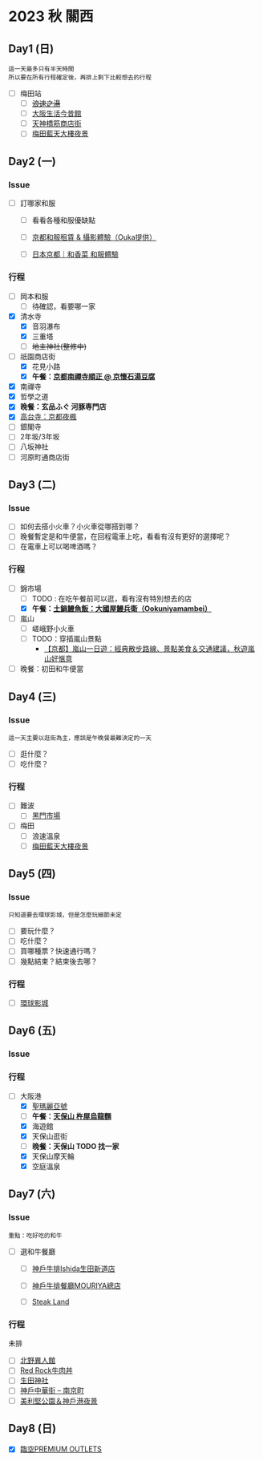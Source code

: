 # 2023 秋 關西

## Day1 (日)

```
這一天最多只有半天時間
所以要在所有行程確定後，再排上剩下比較想去的行程
```


- [ ] 梅田站
  - [ ] ~~[浪速之湯](https://bobby.tw/blog/post/228286619)~~
  - [ ] [大阪生活今昔館](https://mimihan.tw/konjyakukan/)
  - [ ] [天神橋筋商店街](https://mimihan.tw/tenjin-street/)
  - [ ] [梅田藍天大樓夜景](https://mimihan.tw/kuchu-teien/)

## Day2 (一)

### Issue

- [ ] 訂哪家和服
  - [ ] 看看各種和服優缺點
  - [ ] [京都和服租賃 & 攝影體驗（Ouka提供）](https://www.klook.com/zh-TW/activity/77688-kimono-rental-and-photoshoot-by-ouka-kimono-kyoto/?spm=City.Popular%3Aany%3A%3AHotAct%3ACard_LIST&clickId=84e98c8f75)
  - [ ] [日本京都｜和香菜 和服體驗](https://www.kkday.com/zh-tw/product/25464-wakana-kimono-rental-experience-photography-makeup-hairstyle-kyoto)


### 行程

- [ ] 岡本和服
  - [ ] 待確認，看要哪一家
- [x] 清水寺
  - [x] 音羽瀑布
  - [x] 三重塔
  - [ ] ~~地主神社(整修中)~~
- [ ] 祇園商店街
  - [x] 花見小路
  - [x] **午餐：[京都南禪寺順正 @ 京懷石湯豆腐](https://www.bigfang.tw/blog/post/shunzheng-tofu-kyoto)**
- [x] 南禪寺
- [x] 哲學之道
- [x] **晚餐：玄品ふぐ 河豚専門店**
- [x] [高台寺：京都夜楓](https://eatlovephoto.com/blog/post/224096237)
- [ ] 銀閣寺
- [ ] 2年坂/3年坂
- [ ] 八坂神社
- [ ] 河原町通商店街

## Day3 (二)


### Issue

- [ ] 如何去搭小火車？小火車從哪搭到哪？
- [ ] 晚餐暫定是和牛便當，在回程電車上吃，看看有沒有更好的選擇呢？
- [ ] 在電車上可以喝啤酒嗎？

### 行程

- [ ] 錦市場
  - [ ] TODO : 在吃午餐前可以逛，看有沒有特別想去的店
  - [x] **午餐：[土鍋鰻魚飯：大國屋鰻兵衛（Ookuniyamambei）](https://jimmraz.pixnet.net/blog/post/49450007-%E3%80%90%E4%BA%AC%E9%83%BD%E3%80%82%E4%B8%AD%E4%BA%AC%E5%8D%80%E3%80%82%E7%83%8F%E4%B8%B8%E7%AB%99%E2%94%82%E9%A3%9F%E3%80%91%E5%A4%A7%E5%9C%8B%E5%B1%8B%E9%B0%BB%E5%85%B5%E8%A1%9B)**
- [ ] 嵐山
  - [ ] 嵯峨野小火車
  - [ ] TODO：穿插嵐山景點
    - [【京都】嵐山一日遊：經典散步路線、景點美食＆交通建議，秋遊嵐山好愜意](https://mimihan.tw/arashiyama/)
- [ ] 晚餐：初田和牛便當

## Day4 (三)

### Issue

```
這一天主要以逛街為主，應該是午晚餐最難決定的一天
```

- [ ] 逛什麼？
- [ ] 吃什麼？

### 行程

- [ ] 難波
  - [ ] [黑門市場](https://mimihan.tw/kuromon-market/)
- [ ] 梅田
  - [ ] 浪速溫泉
  - [ ] [梅田藍天大樓夜景](https://mimihan.tw/kuchu-teien/)

## Day5 (四)

### Issue

```
只知道要去環球影城，但是怎麼玩細節未定
```

- [ ] 要玩什麼？
- [ ] 吃什麼？
- [ ] 買哪種票？快速通行嗎？
- [ ] 幾點結束？結束後去哪？

### 行程

- [ ] [環球影城](https://mimihan.tw/universal-studios-japan/)

## Day6 (五)

### Issue


### 行程

- [ ] 大阪港
  - [x] [聖瑪麗亞號](https://mimihan.tw/santamaria/)
  - [ ] **午餐：[天保山 杵屋烏龍麵](https://annybear.com/udonosaka/)**
  - [x] 海遊館
  - [x] 天保山逛街
  - [ ] **晚餐：天保山 TODO 找一家**
  - [x] 天保山摩天輪
  - [x] 空庭溫泉

## Day7 (六)

### Issue

```
重點：吃好吃的和牛
```

- [ ] 選和牛餐廳
  - [ ] [神戶牛排Ishida生田新道店](https://kobebeef-ishida.com/maindish/?lang=zh-hant)
  - [ ] [神戶牛排餐廳MOURIYA總店](https://www.mouriya.co.jp/zh-TW/menu)
  - [ ] [Steak Land](https://bobby.tw/blog/post/232614733)


### 行程

未排

- [ ] [北野異人館](https://osaka.letsgojp.com/archives/80182/)
- [ ] [Red Rock牛肉丼](https://bobby.tw/blog/post/232063393)
- [ ] [生田神社](https://www.bring-you.info/zh-tw/ikuta-jinja)
- [ ] [神戶中華街 – 南京町](https://www.daisyyohoho.com/nankin-machi/)
- [ ] [美利堅公園＆神戶港夜景](https://www.bring-you.info/zh-tw/night-view-of-kobe-port-tower)

## Day8 (日)

- [x] [臨空PREMIUM OUTLETS](https://mimihan.tw/rinku-premium-outlet/)